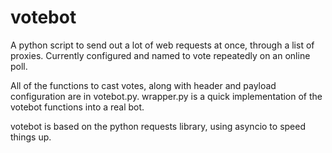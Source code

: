 # votebot
A python script to send out a lot of web requests at once, through a list of proxies. Currently configured and named to vote repeatedly on an online poll.

All of the functions to cast votes, along with header and payload configuration are in votebot.py. wrapper.py is a quick implementation of the votebot functions into a real bot.

votebot is based on the python requests library, using asyncio to speed things up.
